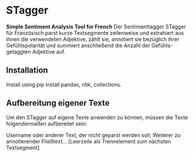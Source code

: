 # STagger
**Simple Sentiment Analysis Tool for French**
Der Sentimenttagger STagger für Französisch parst kurze Textsegmente zeilenweise und extrahiert aus ihnen die verwendeten Adjektive, zählt sie, annotiert sie bezüglich ihrer Gefühlspolarität und summiert anschließend die Anzahl der Gefühls-getaggten Adjektive auf. 


## Installation
Install using pip install pandas, nltk, collections. 

## Aufbereitung eigener Texte 
Um den STagger auf eigene Texte anwenden zu können, müssen die Texte folgendermaßen aufbereitet sein:

Username oder anderer Text, der nicht geparst werden soll;
Weiterer zu annotierender Fließtext...
[Leerzeile als Trennelement zum nächsten Textsegment]


